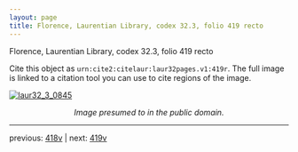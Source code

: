 ```yaml
---
layout: page
title: Florence, Laurentian Library, codex 32.3, folio 419 recto
---
```


Florence, Laurentian Library, codex 32.3, folio 419 recto

Cite this object as `urn:cite2:citelaur:laur32pages.v1:419r`.  The full image is linked to a citation tool you can use to cite regions of the image.

[![laur32_3_0845](http://www.homermultitext.org/iipsrv?IIIF=/project/homer/pyramidal/deepzoom/citelaur/laur32imgs/v1/laur32_3_0845.tif/full/800,/0/default.jpg)](http://www.homermultitext.org/ict2/?urn=urn:cite2:citelaur:laur32imgs.v1:laur32_3_0845) 

<p style="text-align: center; font-style: italic;">Image presumed to in the public domain.</p>

---

previous: [418v](../418v/) | next: [419v](../419v/)